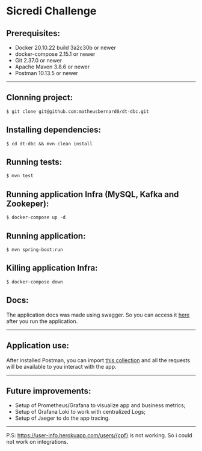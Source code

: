 # Sicredi Challenge

## Prerequisites:
- Docker 20.10.22 build 3a2c30b or newer
- docker-compose 2.15.1 or newer
- Git 2.37.0 or newer
- Apache Maven 3.8.6 or newer
- Postman 10.13.5 or newer
---

## Clonning project:
```
$ git clone git@github.com:matheusbernard0/dt-dbc.git
  ```
## Installing dependencies:
```
$ cd dt-dbc && mvn clean install
```

## Running tests:
```
$ mvn test
```

## Running application Infra (MySQL, Kafka and Zookeper):
```
$ docker-compose up -d
```

## Running application:
```
$ mvn spring-boot:run
```

## Killing application Infra:
```
$ docker-compose down
```

## Docs:
The application docs was made using swagger. So you can access it [here](http://localhost:8080/swagger-ui.html) after you run the application.

---
## Application use:
After installed Postman, you can import [this collection](./Pauta%20API.postman_collection.json) and all the requests will be available to you interact with the app.

---

## Future improvements:
- Setup of Prometheus/Grafana to visualize app and business metrics; 
- Setup of Grafana Loki to work with centralized Logs;
- Setup of Jaeger to do the app tracing.

---
P.S: https://user-info.herokuapp.com/users/{cpf} is not working. So i could not work on integrations.